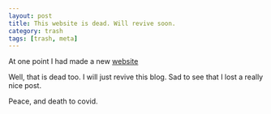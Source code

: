 ```yaml
---
layout: post
title: This website is dead. Will revive soon.
category: trash
tags: [trash, meta]
---
```


At one point I had made a new [website](http://modaks.herokuapp.com/)

Well, that is dead too. I will just revive this blog. Sad to see that I lost a really nice post.


Peace, and death to covid.
